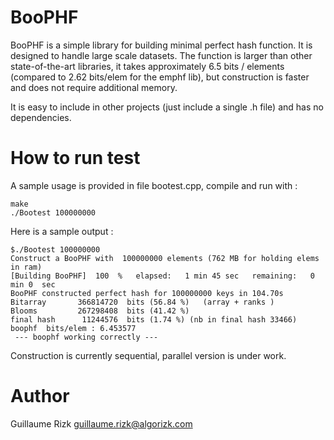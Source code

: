 # BooPHF
BooPHF is a simple library for building minimal perfect hash function.
It is designed to handle large scale datasets. The function is larger than other state-of-the-art libraries, it takes approximately 6.5 bits / elements (compared to 2.62 bits/elem for the emphf lib), but construction is faster and does not require additional memory. 

It is easy to include in other projects (just include a single .h file) and has no dependencies.


# How to run test

A sample usage is provided in file bootest.cpp, compile and run with :

    make
    ./Bootest 100000000
    
Here is a sample output :
    
    $./Bootest 100000000
    Construct a BooPHF with  100000000 elements (762 MB for holding elems in ram) 
    [Building BooPHF]  100  %   elapsed:   1 min 45 sec   remaining:   0 min 0  sec
    BooPHF constructed perfect hash for 100000000 keys in 104.70s
    Bitarray       366814720  bits (56.84 %)   (array + ranks )
    Blooms         267298408  bits (41.42 %)
    final hash      11244576  bits (1.74 %) (nb in final hash 33466)
    boophf  bits/elem : 6.453577
     --- boophf working correctly --- 



Construction is currently sequential,  parallel version is under work.

# Author
Guillaume Rizk guillaume.rizk@algorizk.com
